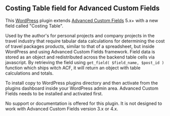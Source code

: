 ## Costing Table field for Advanced Custom Fields

This [WordPress](http://www.wordpress.org/) plugin extends [Advanced Custom Fields](http://www.advancedcustomfields.com) 5.x+ with a new field called "Costing Table".

Used by the author's for personal projects and company projects in the travel industry that require tabular data calculations for determining the cost of travel packages products, similar to that of a spreadsheet, but inside WordPress and using Advanced Custom Fields framework.
Field data is stored as an object and redistributed across the backend table cells via javascript. By retrieving the field using `get_field( $field_name, $post_id )` function which ships witch ACF, it will return an object with table calculations and totals.

To install copy to WordPress plugins directory and then activate from the plugins dashboard inside your WordPress admin area. Advanced Custom Fields needs to be installed and activated first.

No support or documentation is offered for this plugin. It is not designed to work with Advanced Custom Fields version 3.x or 4.x.
